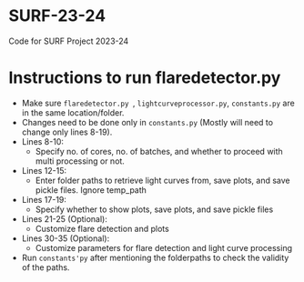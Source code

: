 # SURF-23-24
Code for SURF Project 2023-24

# Instructions to run flaredetector.py
- Make sure `flaredetector.py `, `lightcurveprocessor.py`, `constants.py` are in the same location/folder.
- Changes need to be done only in `constants.py` (Mostly will need to change only lines 8-19).
- Lines 8-10:
    - Specify no. of cores, no. of batches, and whether to proceed with multi processing or not.
- Lines 12-15:
    - Enter folder paths to retrieve light curves from, save plots, and save pickle files. Ignore temp_path
- Lines 17-19:
    - Specify whether to show plots, save plots, and save pickle files
- Lines 21-25 (Optional):
    - Customize flare detection and plots
- Lines 30-35 (Optional):
    - Customize parameters for flare detection and light curve processing
- Run `constants'py` after mentioning the folderpaths to check the validity of the paths.


